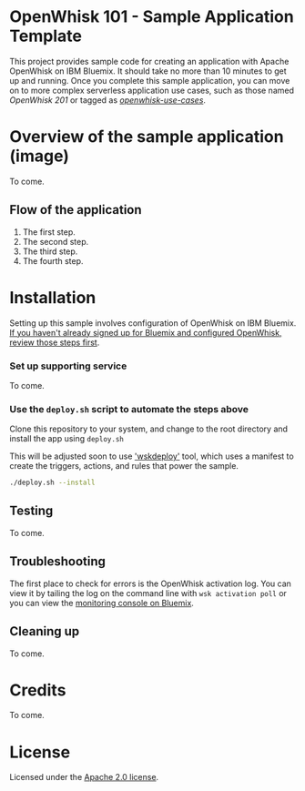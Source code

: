 # OpenWhisk 101 - Sample Application Template
This project provides sample code for creating an application with Apache OpenWhisk on IBM Bluemix. It should take no more than 10 minutes to get up and running. Once you complete this sample application, you can move on to more complex serverless application use cases, such as those named _OpenWhisk 201_ or tagged as [_openwhisk-use-cases_](https://github.com/search?q=topic%3Aopenwhisk-use-cases+org%3AIBM&type=Repositories).

# Overview of the sample application (image)
To come.

## Flow of the application
1. The first step.
2. The second step.
3. The third step.
4. The fourth step.

# Installation
Setting up this sample involves configuration of OpenWhisk on IBM Bluemix. [If you haven't already signed up for Bluemix and configured OpenWhisk, review those steps first](docs/OPENWHISK.md).

### Set up supporting service
To come.

### Use the `deploy.sh` script to automate the steps above
Clone this repository to your system, and change to the root directory and install the app using `deploy.sh`

This will be adjusted soon to use ['wskdeploy'](https://github.com/openwhisk/openwhisk-wskdeploy) tool, which uses a manifest to create the triggers, actions, and rules that power the sample.

```bash
./deploy.sh --install
```

## Testing
To come.

## Troubleshooting
The first place to check for errors is the OpenWhisk activation log. You can view it by tailing the log on the command line with `wsk activation poll` or you can view the [monitoring console on Bluemix](https://console.ng.bluemix.net/openwhisk/dashboard).

## Cleaning up
To come.

# Credits
To come.

# License
Licensed under the [Apache 2.0 license](LICENSE.txt).
